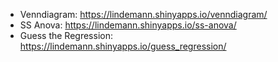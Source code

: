 * Venndiagram: https://lindemann.shinyapps.io/venndiagram/
* SS Anova: https://lindemann.shinyapps.io/ss-anova/
* Guess the Regression: https://lindemann.shinyapps.io/guess_regression/
